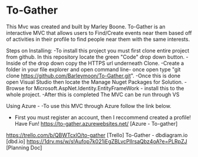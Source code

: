 # To-Gather

This Mvc was created and built by Marley Boone. 
To-Gather is an interactive MVC that allows users to Find/Create events near them based off of activities in their profile to find people near them with the same interests. 

Steps on Installing: 
  -To install this project you must first clone entire project from github. In this repository locate the green "Code" drop down button. 
  -Inside of the drop down copy the HTTPS url underneath Clone. 
  -Create a folder in your file explorer and open command line- once open type "git clone https://github.com/Barleymoon/To-Gather.git". 
  -Once this is done open Visual Studio then locate the Manage Nuget Packages for Solution. 
  -Browse for Microsoft.AspNet.Identity.EntityFrameWork - install this to the whole project.
  -After this is completed The MVC can be run through VS

Using Azure -
  -To use this MVC through Azure follow the link below.
  - First you must register an account, then I reccommend created a profile! Have Fun!
  https://to-gather.azurewebsites.net/ [Azure - To-gather]
  



https://trello.com/b/QBWTcxlO/to-gather [Trello]
To-Gather - dbdiagram.io [dbd.io]
https://1drv.ms/w/s!Aufop7k021iEgZBLvcPIIrsaQbz4oA?e=PLRpZJ [Planning Doc]

